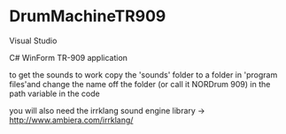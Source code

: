 DrumMachineTR909
================

Visual Studio

C# WinForm TR-909 application


to get the sounds to work copy the 'sounds' folder to a folder in 'program files'and change 
the name off the folder (or call it NORDrum 909) in the path variable in the code

you will also need the irrklang sound engine library -> http://www.ambiera.com/irrklang/
